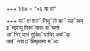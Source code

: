 +++
title = "०६ या वां"

+++
या᳓ वां शतं᳓ नियु᳓तो याः᳓ सह᳓स्रम्  
इ᳓न्द्रवायू विश्व᳓वाराः स᳓चन्ते  
आ᳓भिर् यातं सुविद᳓त्राभिर् अर्वा᳓क्  
पातं᳓ नरा प्र᳓तिभृतस्य म᳓ध्वः
